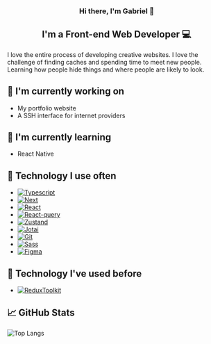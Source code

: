 <h3 align="center">
Hi there, I'm Gabriel 👋
</h3>

<h2 align="center">
I'm a Front-end Web Developer 💻
</h2>

I love the entire process of developing creative websites. I love the challenge of finding caches and spending time to meet new people. Learning how people hide things and where people are likely to look.

## 🔭 I'm currently working on

- My portfolio website
- A SSH interface for internet providers

## 🌱 I'm currently learning

- React Native

## 💼 Technology I use often

- [![Typescript][Typescript]][Typescript-url]
- [![Next][Next.js]][Next-url]
- [![React][React.js]][React-url]
- [![React-query][React-query]][React-query-url]
- [![Zustand][React.js]][Zustand-url]
- [![Jotai][React.js]][Jotai-url]
- [![Git][Git]][Git-url]
- [![Sass][Sass]][Sass-url]
- [![Figma][Figma]][Figma-url]

## 💼 Technology I've used before

- [![ReduxToolkit][ReduxToolkit]][ReduxToolkit-url]

## 📈 GitHub Stats

![Top Langs](https://github-readme-stats.vercel.app/api/top-langs/?username=rbeiro&layout=compact)

<!-- MARKDOWN LINKS & IMAGES -->
<!-- https://www.markdownguide.org/basic-syntax/#reference-style-links -->

[Typescript]: https://img.shields.io/badge/TypeScript-3178C6.svg?style=for-the-badge&logo=TypeScript&logoColor=white
[Typescript-url]: https://www.typescriptlang.org/
[Next.js]: https://img.shields.io/badge/next.js-000000?style=for-the-badge&logo=nextdotjs&logoColor=white
[Next-url]: https://nextjs.org/
[React.js]: https://img.shields.io/badge/React-20232A?style=for-the-badge&logo=react&logoColor=61DAFB
[React-url]: https://reactjs.org/
[React-query]: https://img.shields.io/badge/React%20Query-FF4154.svg?style=for-the-badge&logo=React-Query&logoColor=white
[React-query-url]: https://tanstack.com/query/latest
[Zustand]: https://img.shields.io/badge/Zustand-20232A?style=for-the-badge&logo=react&logoColor=61DAFB
[Zustand-url]: https://github.com/pmndrs/zustand
[Jotai]: https://img.shields.io/badge/Jotai-20232A?style=for-the-badge&logo=react&logoColor=61DAFB
[Jotai-url]: https://jotai.org/
[Git]: https://img.shields.io/badge/Git-F05032.svg?style=for-the-badge&logo=Git&logoColor=white
[Git-url]: https://git-scm.com/
[Sass]: https://img.shields.io/badge/Sass-CC6699.svg?style=for-the-badge&logo=Sass&logoColor=white
[Sass-url]: https://sass-lang.com/
[Figma]: https://img.shields.io/badge/Figma-F24E1E.svg?style=for-the-badge&logo=Figma&logoColor=white
[Figma-url]: https://www.figma.com/
[ReduxToolkit]: https://img.shields.io/badge/Redux-toolkit-764ABC.svg?style=for-the-badge&logo=Redux&logoColor=white
[ReduxToolkit-url]: https://redux-toolkit.js.org/
